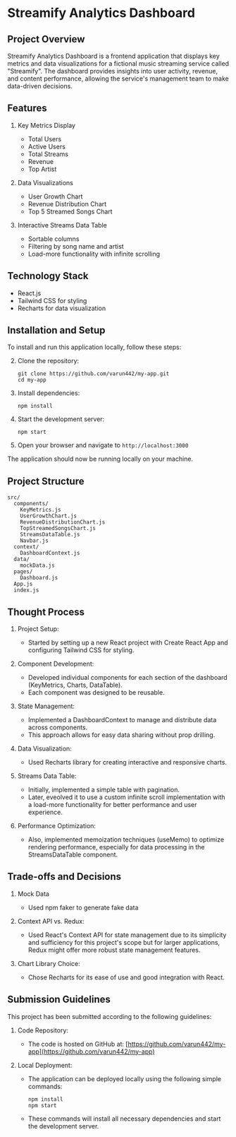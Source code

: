 # Streamify Analytics Dashboard

## Project Overview

Streamify Analytics Dashboard is a frontend application that displays key metrics and data visualizations for a fictional music streaming service called "Streamify". The dashboard provides insights into user activity, revenue, and content performance, allowing the service's management team to make data-driven decisions.

## Features

1. Key Metrics Display
   - Total Users
   - Active Users
   - Total Streams
   - Revenue
   - Top Artist

2. Data Visualizations
   - User Growth Chart
   - Revenue Distribution Chart
   - Top 5 Streamed Songs Chart

3. Interactive Streams Data Table
   - Sortable columns
   - Filtering by song name and artist
   - Load-more functionality with infinite scrolling

## Technology Stack

- React.js
- Tailwind CSS for styling
- Recharts for data visualization

## Installation and Setup

To install and run this application locally, follow these steps:


2. Clone the repository:
   ```
   git clone https://github.com/varun442/my-app.git
   cd my-app
   ```

3. Install dependencies:
   ```
   npm install
   ```

4. Start the development server:
   ```
   npm start
   ```

5. Open your browser and navigate to `http://localhost:3000`

The application should now be running locally on your machine.


## Project Structure

```
src/
  components/
    KeyMetrics.js
    UserGrowthChart.js
    RevenueDistributionChart.js
    TopStreamedSongsChart.js
    StreamsDataTable.js
    Navbar.js
  context/
    DashboardContext.js
  data/
    mockData.js
  pages/
    Dashboard.js
  App.js
  index.js
```

## Thought Process

1. Project Setup:
   - Started by setting up a new React project with Create React App and configuring Tailwind CSS for styling.

2. Component Development:
   - Developed individual components for each section of the dashboard (KeyMetrics, Charts, DataTable).
   - Each component was designed to be reusable.

3. State Management:
   - Implemented a DashboardContext to manage and distribute data across components.
   - This approach allows for easy data sharing without prop drilling.

4. Data Visualization:
   - Used Recharts library for creating interactive and responsive charts.

5. Streams Data Table:
   - Initially, implemented a simple table with pagination.
   - Later, eveolved it to use a custom infinite scroll implementation with a load-more functionality for better performance and user experience.

7. Performance Optimization:
   - Also, implemented memoization techniques (useMemo) to optimize rendering performance, especially for data processing in the StreamsDataTable component.

## Trade-offs and Decisions

1. Mock Data 
   - Used npm faker to generate fake data

2. Context API vs. Redux:
   - Used React's Context API for state management due to its simplicity and sufficiency for this project's scope but for larger applications, Redux might offer more robust state management features.

3. Chart Library Choice:
   - Chose Recharts for its ease of use and good integration with React.


## Submission Guidelines

This project has been submitted according to the following guidelines:

1. Code Repository:
   - The code is hosted on GitHub at: [https://github.com/varun442/my-app](https://github.com/varun442/my-app)

2. Local Deployment:
   - The application can be deployed locally using the following simple commands:
     ```
     npm install
     npm start
     ```
   - These commands will install all necessary dependencies and start the development server.
